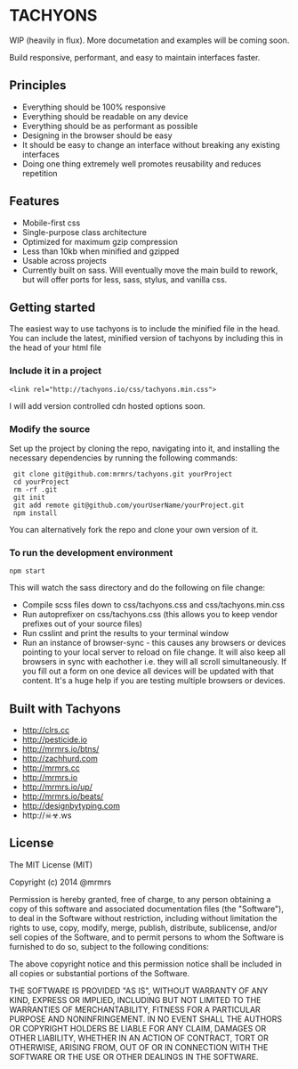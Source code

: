 # TACHYONS

WIP (heavily in flux).
More documetation and examples will be coming soon.

Build responsive, performant, and easy to maintain interfaces faster.

## Principles

* Everything should be 100% responsive
* Everything should be readable on any device
* Everything should be as performant as possible 
* Designing in the browser should be easy
* It should be easy to change an interface without breaking any existing interfaces
* Doing one thing extremely well promotes reusability and reduces repetition 

## Features

* Mobile-first css 
* Single-purpose class architecture
* Optimized for maximum gzip compression
* Less than 10kb when minified and gzipped
* Usable across projects
* Currently built on sass. Will eventually move the main build to rework, but will offer ports for less, sass, stylus, and vanilla css.

## Getting started

The easiest way to use tachyons is to include the minified file in the head. 
You can include the latest, minified version of tachyons by including this in the head of your html file
### Include it in a project
```
<link rel="http://tachyons.io/css/tachyons.min.css">
```

I will add version controlled cdn hosted options soon.

### Modify the source
Set up the project by cloning the repo, navigating into it, and installing the necessary dependencies by running the following commands:

```
 git clone git@github.com:mrmrs/tachyons.git yourProject
 cd yourProject
 rm -rf .git
 git init
 git add remote git@github.com/yourUserName/yourProject.git
 npm install
```

You can alternatively fork the repo and clone your own version of it.

### To run the development environment
```
npm start
```
This will watch the sass directory and do the following on file change:
* Compile scss files down to css/tachyons.css and css/tachyons.min.css
* Run autoprefixer on css/tachyons.css (this allows you to keep vendor prefixes out of your source files)
* Run csslint and print the results to your terminal window 
* Run an instance of browser-sync - this causes any browsers or devices pointing to your local server to reload on file change. It will also keep all browsers in sync with eachother i.e. they will
all scroll simultaneously. If you fill out a form on one device all devices will be updated with that content. It's a huge help if you are testing multiple browsers or devices.


## Built with Tachyons

* http://clrs.cc
* http://pesticide.io
* http://mrmrs.io/btns/
* http://zachhurd.com
* http://mrmrs.cc
* http://mrmrs.io
* http://mrmrs.io/up/
* http://mrmrs.io/beats/
* http://designbytyping.com
* http://☠☣.ws

## License

The MIT License (MIT)

Copyright (c) 2014 @mrmrs

Permission is hereby granted, free of charge, to any person obtaining a copy of this software and associated documentation files (the "Software"), to deal in the Software without restriction, including without limitation the rights to use, copy, modify, merge, publish, distribute, sublicense, and/or sell copies of the Software, and to permit persons to whom the Software is furnished to do so, subject to the following conditions:

The above copyright notice and this permission notice shall be included in all copies or substantial portions of the Software.

THE SOFTWARE IS PROVIDED "AS IS", WITHOUT WARRANTY OF ANY KIND, EXPRESS OR IMPLIED, INCLUDING BUT NOT LIMITED TO THE WARRANTIES OF MERCHANTABILITY, FITNESS FOR A PARTICULAR PURPOSE AND NONINFRINGEMENT. IN NO EVENT SHALL THE AUTHORS OR COPYRIGHT HOLDERS BE LIABLE FOR ANY CLAIM, DAMAGES OR OTHER LIABILITY, WHETHER IN AN ACTION OF CONTRACT, TORT OR OTHERWISE, ARISING FROM, OUT OF OR IN CONNECTION WITH THE SOFTWARE OR THE USE OR OTHER DEALINGS IN THE SOFTWARE.
